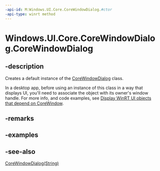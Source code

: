 ```yaml
---
-api-id: M:Windows.UI.Core.CoreWindowDialog.#ctor
-api-type: winrt method
---
```


<!-- Method syntax
public CoreWindowDialog()
-->

# Windows.UI.Core.CoreWindowDialog.CoreWindowDialog

## -description
Creates a default instance of the [CoreWindowDialog](corewindowdialog.md) class.

In a desktop app, before using an instance of this class in a way that displays UI, you'll need to associate the object with its owner's window handle. For more info, and code examples, see [Display WinRT UI objects that depend on CoreWindow](/windows/apps/develop/ui-input/display-ui-objects#winui-3-with-c).

## -remarks

## -examples

## -see-also
[CoreWindowDialog(String)](corewindowdialog_corewindowdialog_290278668.md)
